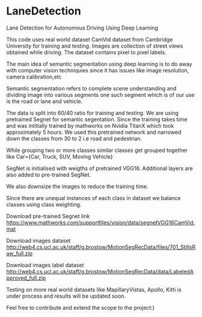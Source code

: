 # LaneDetection
Lane Detection for Autonomous Driving Using Deep Learning

This code uses real world dataset CamVid dataset from Cambridge University for training and testing. Images are collection of street views obtained while driving. The dataset contains pixel to pixel labels.

The main idea of semantic segmentation using deep learning is to do away with computer vision techniquies since it has issues like image resolution, camera calibration,etc

Semantic segmentation refers to complete scene understanding and dividing image into various segments one such segment which is of our use is the road or lane and vehicle. 


The data is split into 60/40 ratio for training and testing. We are using pretrained Segnet for semantic segentation. Since the training takes time and was intitially trained by mathworks on Nvidia TitanX which took approximately 5 hours. 
We used this pretrained network and narrowed down the classes from 30 to 2 i.e road and pedestrian.

While grouping two or more classes similar classes get grouped together like
Car={Car, Truck, SUV, Moving Vehicle}

SegNet is initialised with weigths of pretrained VGG16. Additional layers are also added to pre-trained SegNet.

We also downsize the images to reduce the training time.

Since there are unequal instances of each class in dataset we balance classes using class weighting.

Download pre-trained Segnet link
https://www.mathworks.com/supportfiles/vision/data/segnetVGG16CamVid.mat

Download images dataset
http://web4.cs.ucl.ac.uk/staff/g.brostow/MotionSegRecData/files/701_StillsRaw_full.zip

Download images label dataset
http://web4.cs.ucl.ac.uk/staff/g.brostow/MotionSegRecData/data/LabeledApproved_full.zip

Testing on more real world datasets like MapillaryVistas, Apollo, Kitti is under process and results will be updated soon.

Feel free to contribute and extend the scope to the project:)


